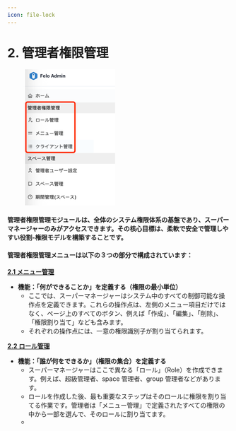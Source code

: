```yaml
---
icon: file-lock
---
```


# 2. 管理者権限管理

<div align="left"><figure><img src="../../.gitbook/assets/image (5).png" alt="" width="204"><figcaption></figcaption></figure></div>

#### **管理者権限管理**モジュールは、全体のシステム権限体系の基盤であり、スーパーマネージャーのみがアクセスできます。その核心目標は、柔軟で安全で管理しやすい役割-権限モデルを構築することです。

#### **管理者権限管理メニュー**は以下の３つの部分で構成されています：

[**2.1 メニュー管理**](2.1-cai-dan-guan-li.md)

* **機能：「何ができることか」を定義する（権限の最小単位）**
  * ここでは、スーパーマネージャーはシステム中のすべての制御可能な操作点を定義できます。これらの操作点は、左側のメニュー項目だけではなく、ページ上のすべてのボタン、例えば「作成」、「編集」、「削除」、「権限割り当て」なども含みます。
  * それぞれの操作点には、一意の権限識別子が割り当てられます。

[**2.2 ロール管理**](2.2-jue-se-guan-li.md)

* **機能：「誰が何をできるか」（権限の集合）を定義する**
  * スーパーマネージャーはここで異なる「ロール」（Role）を作成できます。例えば、超級管理者、space 管理者、group 管理者などがあります。
  * ロールを作成した後、最も重要なステップはそのロールに権限を割り当てる作業です。管理者は「メニュー管理」で定義されたすべての権限の中から一部を選んで、そのロールに割り当てます。
  *
